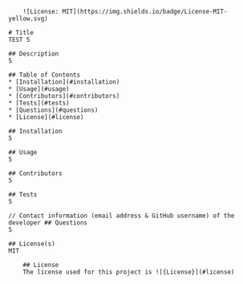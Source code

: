 
    
        ![License: MIT](https://img.shields.io/badge/License-MIT-yellow.svg)
        
    # Title
    TEST 5
    
    ## Description
    5
        
    ## Table of Contents
    * [Installation](#installation)
    * [Usage](#usage)
    * [Contributors](#contributors)
    * [Tests](#tests)
    * [Questions](#questions)
    * [License](#license) 
    
    ## Installation
    5
    
    ## Usage
    5

    ## Contributors
    5

    ## Tests
    5

    // Contact information (email address & GitHub username) of the developer ## Questions
    5

    ## License(s)
    MIT
    
        ## License
        The license used for this project is ![{License}](#license)
        
    